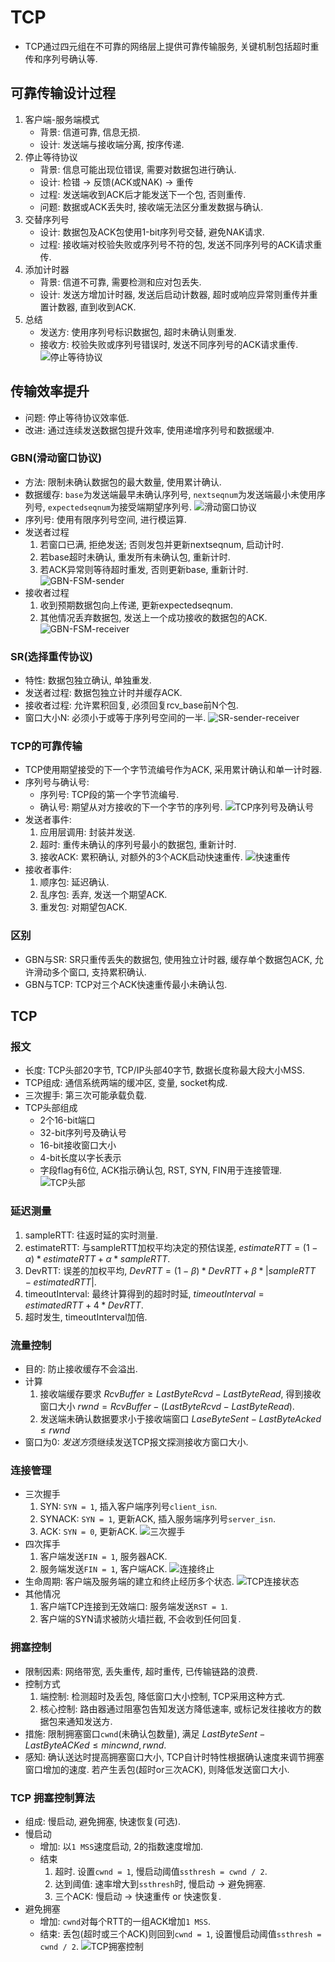 # TCP
   - TCP通过四元组在不可靠的网络层上提供可靠传输服务, 关键机制包括超时重传和序列号确认等.

## 可靠传输设计过程
   1. 客户端-服务端模式
      - 背景: 信道可靠, 信息无损.
      - 设计: 发送端与接收端分离, 按序传递.
   2. 停止等待协议
      - 背景: 信息可能出现位错误, 需要对数据包进行确认.
      - 设计: 检错 -> 反馈(ACK或NAK) -> 重传
      - 过程: 发送端收到ACK后才能发送下一个包, 否则重传.
      - 问题: 数据或ACK丢失时, 接收端无法区分重发数据与确认.
   3. 交替序列号
      - 设计: 数据包及ACK包使用1-bit序列号交替, 避免NAK请求.
      - 过程: 接收端对校验失败或序列号不符的包, 发送不同序列号的ACK请求重传.
   4. 添加计时器
      - 背景: 信道不可靠, 需要检测和应对包丢失.
      - 设计: 发送方增加计时器, 发送后启动计数器, 超时或响应异常则重传并重置计数器, 直到收到ACK.
   5. 总结
      - 发送方: 使用序列号标识数据包, 超时未确认则重发.
      - 接收方: 校验失败或序列号错误时, 发送不同序列号的ACK请求重传.
   ![停止等待协议](pic/stop-and-wait-protocol.png)

## 传输效率提升
   - 问题: 停止等待协议效率低.
   - 改进: 通过连续发送数据包提升效率, 使用递增序列号和数据缓冲.

### GBN(滑动窗口协议)
   - 方法: 限制未确认数据包的最大数量, 使用累计确认.
   - 数据缓存: `base`为发送端最早未确认序列号, `nextseqnum`为发送端最小未使用序列号, `expectedseqnum`为接受端期望序列号.
   ![滑动窗口协议](pic/GBN-sender-view.png)
   - 序列号: 使用有限序列号空间, 进行模运算.
   - 发送者过程
      1. 若窗口已满, 拒绝发送; 否则发包并更新nextseqnum, 启动计时.
      2. 若base超时未确认, 重发所有未确认包, 重新计时.
      3. 若ACK异常则等待超时重发, 否则更新base, 重新计时.
   ![GBN-FSM-sender](pic/GBN-FSM-sender.png)
   - 接收者过程
      1. 收到预期数据包向上传递, 更新expectedseqnum.
      2. 其他情况丢弃数据包, 发送上一个成功接收的数据包的ACK.
   ![GBN-FSM-receiver](pic/GBN-FSM-receiver.png)

### SR(选择重传协议)
   - 特性: 数据包独立确认, 单独重发.
   - 发送者过程: 数据包独立计时并缓存ACK.
   - 接收者过程: 允许累积回复, 必须回复rcv_base前N个包.
   - 窗口大小N: 必须小于或等于序列号空间的一半.
   ![SR-sender-receiver](pic/SR-sender-receiver.png)

### TCP的可靠传输
   - TCP使用期望接受的下一个字节流编号作为ACK, 采用累计确认和单一计时器.
   - 序列号与确认号:
      - 序列号: TCP段的第一个字节流编号.
      - 确认号: 期望从对方接收的下一个字节的序列号.
      ![TCP序列号及确认号](pic/TCP-sequence-acknowledge.png)
   - 发送者事件:
      1. 应用层调用: 封装并发送.
      2. 超时: 重传未确认的序列号最小的数据包, 重新计时.
      3. 接收ACK: 累积确认, 对额外的3个ACK启动快速重传.
      ![快速重传](pic/TCP-fast-retransmit.png)
   - 接收者事件:
      1. 顺序包: 延迟确认.
      1. 乱序包: 丢弃, 发送一个期望ACK.
      2. 重发包: 对期望包ACK.

### 区别
   - GBN与SR: SR只重传丢失的数据包, 使用独立计时器, 缓存单个数据包ACK, 允许滑动多个窗口, 支持累积确认.
   - GBN与TCP: TCP对三个ACK快速重传最小未确认包.

## TCP

### 报文
   - 长度: TCP头部20字节, TCP/IP头部40字节, 数据长度称最大段大小MSS.
   - TCP组成: 通信系统两端的缓冲区, 变量, socket构成.
   - 三次握手: 第三次可能承载负载.
   - TCP头部组成
      - 2个16-bit端口
      - 32-bit序列号及确认号
      - 16-bit接收窗口大小
      - 4-bit长度以字长表示
      - 字段flag有6位, ACK指示确认包, RST, SYN, FIN用于连接管理.
      ![TCP头部](pic/TCP-header.png)

### 延迟测量
   1. sampleRTT: 往返时延的实时测量.
   2. estimateRTT: 与sampleRTT加权平均决定的预估误差, $estimateRTT = (1 - \alpha) * estimateRTT + \alpha * sampleRTT$.
   3. DevRTT: 误差的加权平均, $DevRTT = (1 - \beta) * DevRTT + \beta * |sampleRTT - estimatedRTT|$.
   4. timeoutInterval: 最终计算得到的超时时延, $timeoutInterval = estimatedRTT + 4 * DevRTT$.
   5. 超时发生, timeoutInterval加倍.

### 流量控制
   - 目的: 防止接收缓存不会溢出.
   - 计算
      1. 接收端缓存要求 $RcvBuffer \geq LastByteRcvd - LastByteRead$, 得到接收窗口大小 $rwnd = RcvBuffer - (LastByteRcvd - LastByteRead)$.
      2. 发送端未确认数据要求小于接收端窗口 $LaseByteSent - LastByteAcked \leq rwnd$
   - 窗口为0: *发送方*须继续发送TCP报文探测接收方窗口大小.

### 连接管理
   - 三次握手
      1. SYN: `SYN = 1`, 插入客户端序列号`client_isn`.
      2. SYNACK: `SYN = 1`, 更新ACK, 插入服务端序列号`server_isn`.
      3. ACK: `SYN = 0`, 更新ACK.
   ![三次握手](pic/TCP-3-handshake.png)
   - 四次挥手
      1. 客户端发送`FIN = 1`, 服务器ACK.
      2. 服务端发送`FIN = 1`, 客户端ACK.
   ![连接终止](pic/TCP-FIN.png)
   - 生命周期: 客户端及服务端的建立和终止经历多个状态.
   ![TCP连接状态](pic/TCP-connect-state.png)
   - 其他情况
      1. 客户端TCP连接到无效端口: 服务端发送`RST = 1`.
      2. 客户端的SYN请求被防火墙拦截, 不会收到任何回复.

### 拥塞控制
   - 限制因素: 网络带宽, 丢失重传, 超时重传, 已传输链路的浪费.
   - 控制方式
      1. 端控制: 检测超时及丢包, 降低窗口大小控制, TCP采用这种方式.
      2. 核心控制: 路由器通过阻塞包告知发送方降低速率, 或标记发往接收方的数据包来通知发送方.
   - 措施: 限制拥塞窗口`cwnd`(未确认包数量), 满足 $LastByteSent - LastByteACKed \leq min{cwnd, rwnd}$.
   - 感知: 确认送达时提高拥塞窗口大小, TCP自计时特性根据确认速度来调节拥塞窗口增加的速度. 若产生丢包(超时or三次ACK), 则降低发送窗口大小.

### TCP 拥塞控制算法
   - 组成: 慢启动, 避免拥塞, 快速恢复(可选).
   - 慢启动
      - 增加: 以`1 MSS`速度启动, 2的指数速度增加.
      - 结束
         1. 超时. 设置`cwnd = 1`, 慢启动阈值`ssthresh = cwnd / 2`.
         2. 达到阈值: 速率增大到`ssthresh`时, 慢启动 -> 避免拥塞.
         3. 三个ACK: 慢启动 -> 快速重传 or 快速恢复.
   - 避免拥塞
      - 增加: `cwnd`对每个RTT的一组ACK增加`1 MSS`.
      - 结束: 丢包(超时或三个ACK)则回到`cwnd = 1`, 设置慢启动阈值`ssthresh = cwnd / 2`.
   ![TCP拥塞控制](pic/TCP-congestion-control.png)